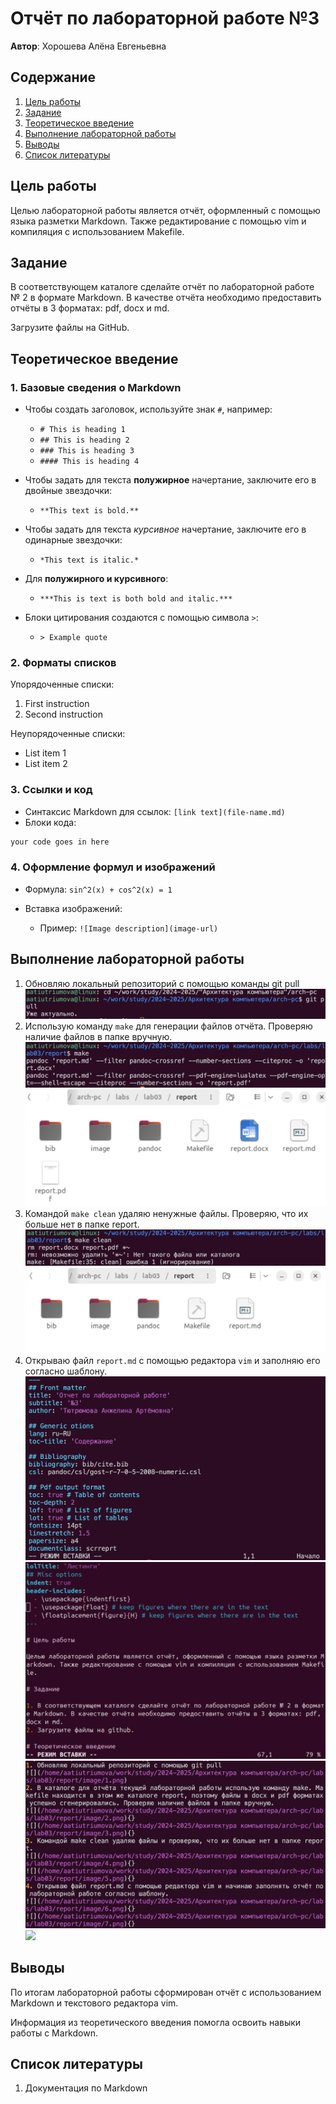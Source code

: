 
# Отчёт по лабораторной работе №3

**Автор**: Хорошева Алёна Евгеньевна

## Содержание

1. [Цель работы](#цель-работы)
2. [Задание](#задание)
3. [Теоретическое введение](#теоретическое-введение)
4. [Выполнение лабораторной работы](#выполнение-лабораторной-работы)
5. [Выводы](#выводы)
6. [Список литературы](#список-литературы)

## Цель работы

Целью лабораторной работы является отчёт, оформленный с помощью языка разметки Markdown. Также редактирование с помощью vim и компиляция с использованием Makefile.

## Задание

В соответствующем каталоге сделайте отчёт по лабораторной работе № 2 в формате Markdown. В качестве отчёта необходимо предоставить отчёты в 3 форматах: pdf, docx и md.

Загрузите файлы на GitHub.

## Теоретическое введение

### 1. Базовые сведения о Markdown

- Чтобы создать заголовок, используйте знак `#`, например:
  - `# This is heading 1`
  - `## This is heading 2`
  - `### This is heading 3`
  - `#### This is heading 4`

- Чтобы задать для текста **полужирное** начертание, заключите его в двойные звездочки:
  - `**This text is bold.**`

- Чтобы задать для текста *курсивное* начертание, заключите его в одинарные звездочки:
  - `*This text is italic.*`

- Для **полужирного и курсивного**:
  - `***This is text is both bold and italic.***`

- Блоки цитирования создаются с помощью символа `>`:
  - `> Example quote`

### 2. Форматы списков

Упорядоченные списки:
1. First instruction
2. Second instruction

Неупорядоченные списки:
- List item 1
- List item 2

### 3. Ссылки и код

- Синтаксис Markdown для ссылок: `[link text](file-name.md)`
- Блоки кода:

```markdown
your code goes in here
```

### 4. Оформление формул и изображений

- Формула: `sin^2(x) + cos^2(x) = 1`

- Вставка изображений:
  - Пример: `![Image description](image-url)`

## Выполнение лабораторной работы

1. Обновляю локальный репозиторий с помощью команды git pull
  ![](./1.png)
2. Использую команду `make` для генерации файлов отчёта. Проверяю наличие файлов в папке вручную.
  ![](./2.png)
  ![](./3.png)
3. Командой `make clean` удаляю ненужные файлы. Проверяю, что их больше нет в папке report. 
  ![](./4.png)
  ![](./5.png)
4. Открываю файл `report.md` с помощью редактора `vim` и заполняю его согласно шаблону.
  ![](./6.png)
  ![](./7.png)
  ![](./8.png)
  ![](./9.png)

## Выводы

По итогам лабораторной работы сформирован отчёт с использованием Markdown и текстового редактора vim. 

Информация из теоретического введения помогла освоить навыки работы с Markdown.

## Список литературы

1. Документация по Markdown